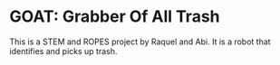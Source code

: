 # GOAT: Grabber Of All Trash
This is a STEM and ROPES project by Raquel and Abi. It is a robot that identifies
and picks up trash.

